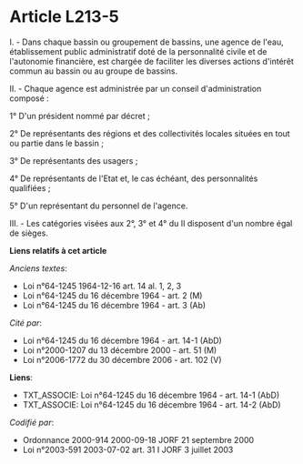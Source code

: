 # Article L213-5

I. - Dans chaque bassin ou groupement de bassins, une agence de l'eau, établissement public administratif doté de la
personnalité civile et de l'autonomie financière, est chargée de faciliter les diverses actions d'intérêt commun au bassin ou
au groupe de bassins.

II. - Chaque agence est administrée par un conseil d'administration composé :

1° D'un président nommé par décret ;

2° De représentants des régions et des collectivités locales situées en tout ou partie dans le bassin ;

3° De représentants des usagers ;

4° De représentants de l'Etat et, le cas échéant, des personnalités qualifiées ;

5° D'un représentant du personnel de l'agence.

III. - Les catégories visées aux 2°, 3° et 4° du II disposent d'un nombre égal de sièges.

**Liens relatifs à cet article**

_Anciens textes_:

  - Loi n°64-1245 1964-12-16 art. 14 al. 1, 2, 3
  - Loi n°64-1245 du 16 décembre 1964 - art. 2 (M)
  - Loi n°64-1245 du 16 décembre 1964 - art. 3 (Ab)

_Cité par_:

  - Loi n°64-1245 du 16 décembre 1964 - art. 14-1 (AbD)
  - Loi n°2000-1207 du 13 décembre 2000 - art. 51 (M)
  - Loi n°2006-1772 du 30 décembre 2006 - art. 102 (V)

**Liens**:

  - TXT_ASSOCIE: Loi n°64-1245 du 16 décembre 1964 - art. 14-1 (AbD)
  - TXT_ASSOCIE: Loi n°64-1245 du 16 décembre 1964 - art. 14-2 (AbD)

_Codifié par_:

  - Ordonnance 2000-914 2000-09-18 JORF 21 septembre 2000
  - Loi n°2003-591 2003-07-02 art. 31 I JORF 3 juillet 2003
